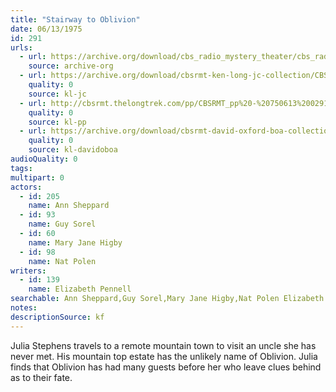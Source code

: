 ```yaml
---
title: "Stairway to Oblivion"
date: 06/13/1975
id: 291
urls: 
  - url: https://archive.org/download/cbs_radio_mystery_theater/cbs_radio_mystery_theater-0251-0300.zip/cbs_radio_mystery_theater-0251-0300%2Fcbsrmt_0291_stairway_to_oblivion.mp3
    source: archive-org
  - url: https://archive.org/download/cbsrmt-ken-long-jc-collection/CBSRMT - 750613 0291 Stairway To Oblivion vbr kb2_jc.mp3
    quality: 0
    source: kl-jc
  - url: http://cbsrmt.thelongtrek.com/pp/CBSRMT_pp%20-%20750613%200291%20Stairway%20to%20Oblivion.mp3
    quality: 0
    source: kl-pp
  - url: https://archive.org/download/cbsrmt-david-oxford-boa-collection/CBSRMT-750613-0291-repeated-751011-Stairway-to-Oblivion-(128-44)_KIXI-{BoA}.mp3
    quality: 0
    source: kl-davidoboa
audioQuality: 0
tags: 
multipart: 0
actors:  
  - id: 205
    name: Ann Sheppard  
  - id: 93
    name: Guy Sorel  
  - id: 60
    name: Mary Jane Higby  
  - id: 98
    name: Nat Polen
writers:  
  - id: 139
    name: Elizabeth Pennell
searchable: Ann Sheppard,Guy Sorel,Mary Jane Higby,Nat Polen Elizabeth Pennell
notes: 
descriptionSource: kf
---
```

Julia Stephens travels to a remote mountain town to visit an uncle she has never met. His mountain top estate has the unlikely name of Oblivion. Julia finds that Oblivion has had many guests before her who leave clues behind as to their fate.